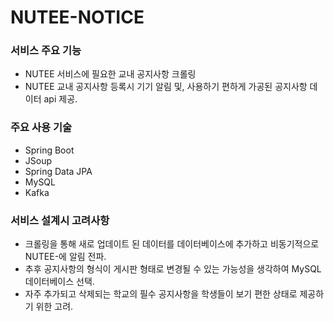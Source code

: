 # NUTEE-NOTICE
### 서비스 주요 기능
- NUTEE 서비스에 필요한 교내 공지사항 크롤링 
- NUTEE 교내 공지사항 등록시 기기 알림 및, 사용하기 편하게 가공된 공지사항 데이터 api 제공.

### 주요 사용 기술
- Spring Boot
- JSoup
- Spring Data JPA
- MySQL
- Kafka

### 서비스 설계시 고려사항
- 크롤링을 통해 새로 업데이트 된 데이터를 데이터베이스에 추가하고 비동기적으로 NUTEE-에 알림 전파.
- 추후 공지사항의 형식이 게시판 형태로 변경될 수 있는 가능성을 생각하여 MySQL 데이터베이스 선택.
- 자주 추가되고 삭제되는 학교의 필수 공지사항을 학생들이 보기 편한 상태로 제공하기 위한 고려.
